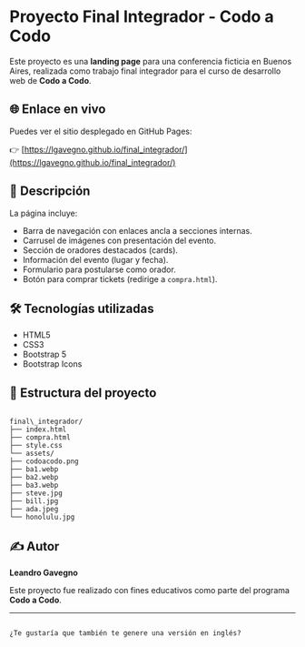 # Proyecto Final Integrador - Codo a Codo

Este proyecto es una **landing page** para una conferencia ficticia en Buenos Aires, realizada como trabajo final integrador para el curso de desarrollo web de **Codo a Codo**.

## 🌐 Enlace en vivo

Puedes ver el sitio desplegado en GitHub Pages:

👉 [https://lgavegno.github.io/final_integrador/](https://lgavegno.github.io/final_integrador/)

## 📄 Descripción

La página incluye:

- Barra de navegación con enlaces ancla a secciones internas.
- Carrusel de imágenes con presentación del evento.
- Sección de oradores destacados (cards).
- Información del evento (lugar y fecha).
- Formulario para postularse como orador.
- Botón para comprar tickets (redirige a `compra.html`).

## 🛠️ Tecnologías utilizadas

- HTML5
- CSS3
- Bootstrap 5
- Bootstrap Icons

## 📁 Estructura del proyecto

```

final\_integrador/
├── index.html
├── compra.html
├── style.css
└── assets/
├── codoacodo.png
├── ba1.webp
├── ba2.webp
├── ba3.webp
├── steve.jpg
├── bill.jpg
├── ada.jpeg
└── honolulu.jpg

```

## ✍️ Autor

**Leandro Gavegno**

Este proyecto fue realizado con fines educativos como parte del programa **Codo a Codo**.

---

```

¿Te gustaría que también te genere una versión en inglés?
